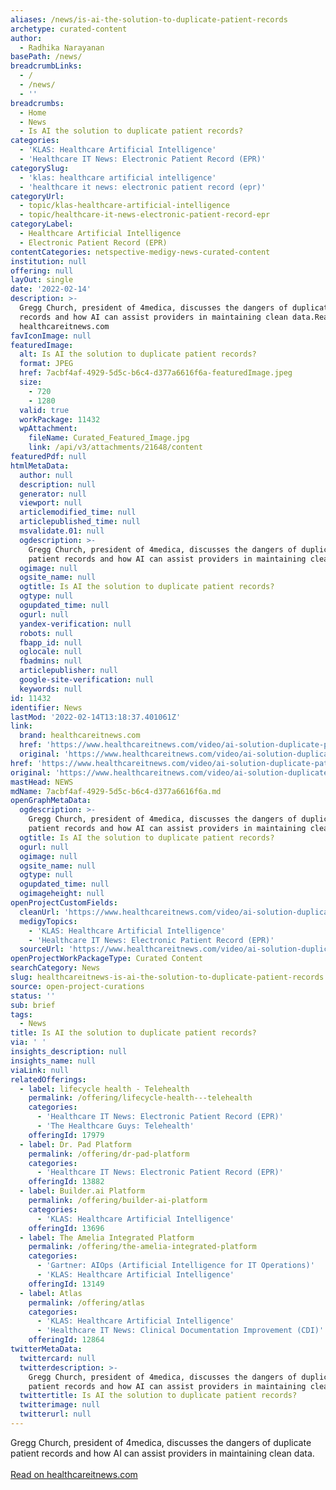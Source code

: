 ```yaml
---
aliases: /news/is-ai-the-solution-to-duplicate-patient-records
archetype: curated-content
author:
  - Radhika Narayanan
basePath: /news/
breadcrumbLinks:
  - /
  - /news/
  - ''
breadcrumbs:
  - Home
  - News
  - Is AI the solution to duplicate patient records?
categories:
  - 'KLAS: Healthcare Artificial Intelligence'
  - 'Healthcare IT News: Electronic Patient Record (EPR)'
categorySlug:
  - 'klas: healthcare artificial intelligence'
  - 'healthcare it news: electronic patient record (epr)'
categoryUrl:
  - topic/klas-healthcare-artificial-intelligence
  - topic/healthcare-it-news-electronic-patient-record-epr
categoryLabel:
  - Healthcare Artificial Intelligence
  - Electronic Patient Record (EPR)
contentCategories: netspective-medigy-news-curated-content
institution: null
offering: null
layOut: single
date: '2022-02-14'
description: >-
  Gregg Church, president of 4medica, discusses the dangers of duplicate patient
  records and how AI can assist providers in maintaining clean data.Read on
  healthcareitnews.com
favIconImage: null
featuredImage:
  alt: Is AI the solution to duplicate patient records?
  format: JPEG
  href: 7acbf4af-4929-5d5c-b6c4-d377a6616f6a-featuredImage.jpeg
  size:
    - 720
    - 1280
  valid: true
  workPackage: 11432
  wpAttachment:
    fileName: Curated_Featured_Image.jpg
    link: /api/v3/attachments/21648/content
featuredPdf: null
htmlMetaData:
  author: null
  description: null
  generator: null
  viewport: null
  articlemodified_time: null
  articlepublished_time: null
  msvalidate.01: null
  ogdescription: >-
    Gregg Church, president of 4medica, discusses the dangers of duplicate
    patient records and how AI can assist providers in maintaining clean data.
  ogimage: null
  ogsite_name: null
  ogtitle: Is AI the solution to duplicate patient records?
  ogtype: null
  ogupdated_time: null
  ogurl: null
  yandex-verification: null
  robots: null
  fbapp_id: null
  oglocale: null
  fbadmins: null
  articlepublisher: null
  google-site-verification: null
  keywords: null
id: 11432
identifier: News
lastMod: '2022-02-14T13:18:37.401061Z'
link:
  brand: healthcareitnews.com
  href: 'https://www.healthcareitnews.com/video/ai-solution-duplicate-patient-records'
  original: 'https://www.healthcareitnews.com/video/ai-solution-duplicate-patient-records'
href: 'https://www.healthcareitnews.com/video/ai-solution-duplicate-patient-records'
original: 'https://www.healthcareitnews.com/video/ai-solution-duplicate-patient-records'
mastHead: NEWS
mdName: 7acbf4af-4929-5d5c-b6c4-d377a6616f6a.md
openGraphMetaData:
  ogdescription: >-
    Gregg Church, president of 4medica, discusses the dangers of duplicate
    patient records and how AI can assist providers in maintaining clean data.
  ogtitle: Is AI the solution to duplicate patient records?
  ogurl: null
  ogimage: null
  ogsite_name: null
  ogtype: null
  ogupdated_time: null
  ogimageheight: null
openProjectCustomFields:
  cleanUrl: 'https://www.healthcareitnews.com/video/ai-solution-duplicate-patient-records'
  medigyTopics:
    - 'KLAS: Healthcare Artificial Intelligence'
    - 'Healthcare IT News: Electronic Patient Record (EPR)'
  sourceUrl: 'https://www.healthcareitnews.com/video/ai-solution-duplicate-patient-records'
openProjectWorkPackageType: Curated Content
searchCategory: News
slug: healthcareitnews-is-ai-the-solution-to-duplicate-patient-records
source: open-project-curations
status: ''
sub: brief
tags:
  - News
title: Is AI the solution to duplicate patient records?
via: ' '
insights_description: null
insights_name: null
viaLink: null
relatedOfferings:
  - label: lifecycle health - Telehealth
    permalink: /offering/lifecycle-health---telehealth
    categories:
      - 'Healthcare IT News: Electronic Patient Record (EPR)'
      - 'The Healthcare Guys: Telehealth'
    offeringId: 17979
  - label: Dr. Pad Platform
    permalink: /offering/dr-pad-platform
    categories:
      - 'Healthcare IT News: Electronic Patient Record (EPR)'
    offeringId: 13882
  - label: Builder.ai Platform
    permalink: /offering/builder-ai-platform
    categories:
      - 'KLAS: Healthcare Artificial Intelligence'
    offeringId: 13696
  - label: The Amelia Integrated Platform
    permalink: /offering/the-amelia-integrated-platform
    categories:
      - 'Gartner: AIOps (Artificial Intelligence for IT Operations)'
      - 'KLAS: Healthcare Artificial Intelligence'
    offeringId: 13149
  - label: Atlas
    permalink: /offering/atlas
    categories:
      - 'KLAS: Healthcare Artificial Intelligence'
      - 'Healthcare IT News: Clinical Documentation Improvement (CDI)'
    offeringId: 12864
twitterMetaData:
  twittercard: null
  twitterdescription: >-
    Gregg Church, president of 4medica, discusses the dangers of duplicate
    patient records and how AI can assist providers in maintaining clean data.
  twittertitle: Is AI the solution to duplicate patient records?
  twitterimage: null
  twitterurl: null
---
```

<p>Gregg Church, president of 4medica, discusses the dangers of duplicate patient records and how AI can assist providers in maintaining clean data.<br/><br/><a target="_blank" href=https://www.healthcareitnews.com/video/ai-solution-duplicate-patient-records>Read on healthcareitnews.com</a></p>